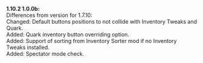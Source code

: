 **1.10.2 1.0.0b:**<br />
Differences from version for 1.7.10:<br />
Changed: Default buttons positions to not collide with Inventory Tweaks and Quark.<br />
Added: Quark inventory button overriding option.<br />
Added: Support of sorting from Inventory Sorter mod if no Inventory Tweaks installed.<br />
Added: Spectator mode check.<br />
